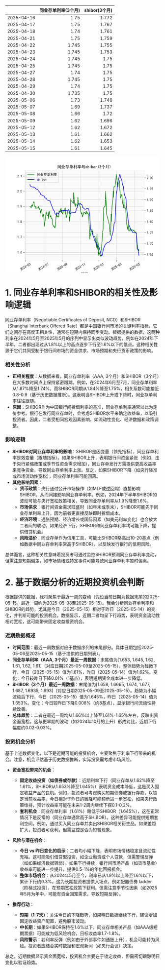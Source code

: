 |            |   同业存单利率(3个月) |   shibor(3个月) |
|:-----------|----------------------:|----------------:|
| 2025-04-16 |                 1.75  |           1.772 |
| 2025-04-17 |                 1.75  |           1.767 |
| 2025-04-18 |                 1.74  |           1.761 |
| 2025-04-21 |                 1.75  |           1.759 |
| 2025-04-22 |                 1.745 |           1.755 |
| 2025-04-23 |                 1.745 |           1.753 |
| 2025-04-24 |                 1.745 |           1.75  |
| 2025-04-25 |                 1.745 |           1.75  |
| 2025-04-27 |                 1.74  |           1.75  |
| 2025-04-28 |                 1.745 |           1.75  |
| 2025-04-29 |                 1.74  |           1.75  |
| 2025-04-30 |                 1.735 |           1.75  |
| 2025-05-06 |                 1.73  |           1.748 |
| 2025-05-07 |                 1.69  |           1.737 |
| 2025-05-08 |                 1.66  |           1.72  |
| 2025-05-09 |                 1.62  |           1.696 |
| 2025-05-12 |                 1.62  |           1.672 |
| 2025-05-13 |                 1.61  |           1.662 |
| 2025-05-14 |                 1.62  |           1.653 |
| 2025-05-15 |                 1.61  |           1.645 |

![图](shibor_tongye.png)

# 1. 同业存单利率和SHIBOR的相关性及影响逻辑

同业存单利率（Negotiable Certificates of Deposit, NCD）和SHIBOR（Shanghai Interbank Offered Rate）都是中国银行间市场的关键利率指标，它们之间存在高度正相关性，通常在短期内保持同步变动。根据提供的数据，这两种利率在2024年5月至2025年5月的序列中显示出类似波动趋势，例如在2024年下半年，二者都出现过从1.8%以上的高点逐步下行至1.6%以下的低点。这种相关性源于它们共同受制于银行间市场的资金供求、市场预期和央行货币政策的影响。

### 相关性分析
- **正相关程度**：从数据来看，同业存单利率（AAA, 3个月）和SHIBOR（3个月）在大多数时间点上保持紧密跟踪。例如，在2024年6月至7月，同业存单利率从1.87%降至1.74%，而SHIBOR同期从1.84%降至1.75%，相关系数可能接近0.8-0.9（基于历史数据推断）。这表明当SHIBOR上升或下降时，同业存单利率往往跟随。
- **原因**：SHIBOR作为中国银行间拆借利率的基准，同业存单利率通常以此为定价参考。银行在发行同业存单时，会考虑SHIBOR水平来确定收益率，以吸引投资者。因此，二者受相同宏观因素影响，如流动性变化、经济数据和政策调整。

### 影响逻辑
- **SHIBOR对同业存单利率的影响**：SHIBOR是因变量（领先指标），同业存单利率是效变量（跟随指标）。如果SHIBOR上升，表明银行间资金紧张（例如，由于央行紧缩政策或季节性资金需求增加），同业存单发行方需提供更高收益率来竞争资金，导致同业存单利率上涨。反之，如果SHIBOR下降（如央行降准或市场流动性宽松），同业存单利率可能回落。
- **其他影响因素**：
  - **货币政策**：央行通过公开市场操作（如MLF或逆回购）直接影响SHIBOR，从而间接影响同业存单利率。例如，2024年下半年SHIBOR的波动可能与央行宽松政策相关，导致同业存单利率从1.9%降至1.6%。
  - **市场供求**：银行间资金需求旺盛时（如年末或季末），SHIBOR可能先于同业存单利率上升，因为前者更直接反映即时拆借成本。
  - **经济环境**：通胀预期、经济增长或国际因素（如美元利率变化）也会放大二者间的联动。如果经济下行，SHIBOR和同业存单利率均可能下降，提供借贷机会。
  - **风险溢价**：同业存单作为信用工具，可能比SHIBOR略高出10-20基点（例如数据中同业存单利率常高于SHIBOR），以反映发行银行的信用风险。

总体而言，这种相关性意味着投资者可通过监控SHIBOR预测同业存单利率变动，但需注意短期偏差，如市场情绪或特定事件可能导致同业存单利率暂时偏离。

# 2. 基于数据分析的近期投资机会判断

根据提供的数据，我将聚焦于最近一周的变动（假设当前日期为数据末尾的2025-05-15，最近一周约为2025-05-08至2025-05-15）。我会分析同业存单利率和SHIBOR的趋势，尤其是今日（2025-05-15）相对于昨日（2025-05-14）的变化，并判断可能的投资机会。数据显示，近期二者均呈下行趋势，表明资金流动性相对宽松，这可能带来固定收益投资机会。

### 近期数据概述
- **时间范围**：最近一周数据对应于数据序列的末尾部分。具体日期包括2025-05-06至2025-05-15（基于提供的日期列表）。
- **同业存单利率（AAA, 3个月）最近一周数据**：末尾值为[1.653, 1.645, 1.62, 1.61, 1.62, 1.61]（对应日期2025-05-09至2025-05-15）。整体趋势为轻微下行，今日（2025-05-15）值为1.61%，昨日（2025-05-14）值为1.62%。变化：今日较昨日下降0.01%（1基点），表明短期资金成本进一步降低。
- **SHIBOR（3个月）最近一周数据**：末尾值为[1.658, 1.6665, 1.674, 1.677, 1.687, 1.6935, 1.693]（对应日期2025-05-09至2025-05-15）。趋势为小幅波动后下行，今日（2025-05-15）值为1.645%，昨日（2025-05-14）值为1.653%。变化：今日较昨日下降0.008%（约8基点），显示银行间流动性持续改善。
- **总体趋势**：二者在最近一周均从1.66%以上降至1.61%-1.65%左右，反映出资金面宽松。这与更早期的波动（如2024年10月的上升）形成对比，近期下行幅度约0.02-0.03%。

### 投资机会分析
基于上述数据变化，以下是近期可能的投资机会，主要聚焦于利率下行带来的机会。注意，机会评估基于历史数据推断，实际投资需考虑市场风险。

- **资金宽松带来的机会**：
  - **固定收益投资（如债券或存款）**：近期利率下行（同业存单从1.62%降至1.61%，SHIBOR从1.653%降至1.645%）表明资金成本降低，这是买入固定收益产品的良机。例如，投资者可考虑购买短期债券或银行存款，以锁定当前收益率。今日相对于昨日的微降可能预示进一步宽松，如果央行政策维持，预计收益率可能在未来1-2周内继续下探0.1-0.2%。
  - **套利机会**：同业存单利率（1.61%）略低于SHIBOR（1.645%），这在正常情况下是反常的（同业存单通常高于SHIBOR）。这种差异可能提供短期套利空间，例如，通过买入同业存单并卖出SHIBOR相关衍生品。如果差距扩大，投资者可获利，但需监控是否为短暂现象。

- **风险与潜在机会**：
  - **今日 vs 昨日变化的启示**：二者均小幅下降，表明市场情绪稳定且流动性充裕。这可能吸引借贷型投资，如企业融资或个人贷款，但需警惕反弹（如如果经济数据转弱）。如果下行持续，银行间市场产品（如货币基金）收益率可能进一步提升，提供0.5-1%的年化回报机会。
  - **整体市场机会**：从2024年5月至今，利率已从1.9%以上降至1.6%以下，累计下行约0.3%。这为长期投资者提供入场点，例如配置债券 ladder（阶梯式投资），在预期宽松政策下获利。但需注意季节性因素（如2025年5月为年中，可能有资金回笼需求，导致短期反弹）。

- **推荐行动**：
  - **短期（1-7天）**：关注今日的下降趋势，如果明日数据继续下行，建议增加固定收益资产配置，避免股市波动。
  - **中长期**：如果SHIBOR保持在1.6%以下，同业存单相关产品（如AAA级短期票据）可能成为低风险机会，目标收益率1.7-1.8%。
  - **风险警示**：若利率反弹（例如由于外部事件如通胀上升），机会可能转为风险。投资者应结合实时数据和宏观新闻（如央行会议）决策。

总之，近期数据显示资金面宽松，投资机会主要在于锁定收益，但需密切跟踪明日变化以验证趋势。